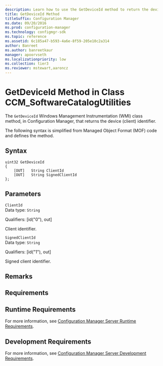 ```yaml
---
description: Learn how to use the GetDeviceId method to return the device (client) identifier.
title: GetDeviceId Method
titleSuffix: Configuration Manager
ms.date: 09/20/2016
ms.prod: configuration-manager
ms.technology: configmgr-sdk
ms.topic: reference
ms.assetid: 6c185a47-b593-4a6e-8f59-205e10c2a314
author: Banreet
ms.author: banreetkaur
manager: apoorvseth
ms.localizationpriority: low
ms.collection: tier3
ms.reviewer: mstewart,aaroncz 
---
```

# GetDeviceId Method in Class CCM_SoftwareCatalogUtilities
The `GetDeviceId` Windows Management Instrumentation (WMI) class method, in Configuration Manager, that returns the device (client) identifier.   

 The following syntax is simplified from Managed Object Format (MOF) code and defines the method.  

## Syntax  

```  
uint32 GetDeviceId   
{  
    [OUT]   String ClientId  
    [OUT]   String SignedClientId  
};  
```  

## Parameters  
 `ClientId`  
 Data type: `String`  

 Qualifiers: [id("0"), out]  

 Client identifier.    

 `SignedClientId`  
 Data type: `String`  

 Qualifiers: [id("1"), out]  

 Signed client identifier.    

## Remarks  

## Requirements  

## Runtime Requirements  
 For more information, see [Configuration Manager Server Runtime Requirements](../../../../../develop/core/reqs/server-runtime-requirements.md).  

## Development Requirements  
 For more information, see [Configuration Manager Server Development Requirements](../../../../../develop/core/reqs/server-development-requirements.md).
